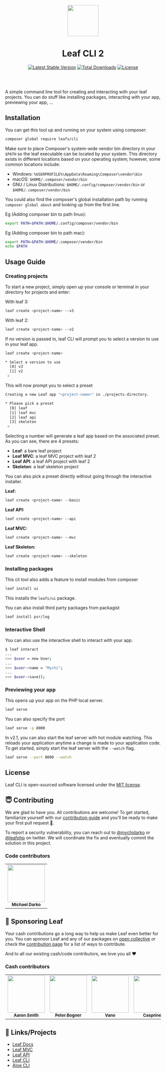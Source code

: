 <!-- markdownlint-disable no-inline-html -->
<p align="center">
  <br><br>
  <img src="https://leafphp.dev/logo-circle.png" height="100"/>
  <br>
</p>

<h1 align="center">Leaf CLI 2</h1>

<p align="center">
	<a href="https://packagist.org/packages/leafs/cli"
		><img
			src="https://poser.pugx.org/leafs/cli/v/stable"
			alt="Latest Stable Version"
	/></a>
	<a href="https://packagist.org/packages/leafs/cli"
		><img
			src="https://poser.pugx.org/leafs/cli/downloads"
			alt="Total Downloads"
	/></a>
	<a href="https://packagist.org/packages/leafs/cli"
		><img
			src="https://poser.pugx.org/leafs/cli/license"
			alt="License"
	/></a>
</p>
<br />
<br />

A simple command line tool for creating and interacting with your leaf projects. You can do stuff like installing packages, interacting with your app, previewing your app, ...

## Installation

You can get this tool up and running on your system using composer:

```bash
composer global require leafs/cli
```

Make sure to place Composer's system-wide vendor bin directory in your `$PATH` so the leaf executable can be located by your system. This directory exists in different locations based on your operating system; however, some common locations include:

- Windows: `%USERPROFILE%\AppData\Roaming\Composer\vendor\bin`
- macOS: `$HOME/.composer/vendor/bin`
- GNU / Linux Distributions: `$HOME/.config/composer/vendor/bin` or `$HOME/.composer/vendor/bin`

You could also find the composer's global installation path by running `composer global about` and looking up from the first line.

Eg (Adding composer bin to path linux):

```sh
export PATH=$PATH:$HOME/.config/composer/vendor/bin
```

Eg (Adding composer bin to path mac):

```sh
export PATH=$PATH:$HOME/.composer/vendor/bin
echo $PATH
```

## Usage Guide

### Creating projects

To start a new project, simply open up your console or terminal in your directory
for projects and enter:

With leaf 3:

```sh
leaf create <project-name> --v3
```

With leaf 2:

```sh
leaf create <project-name> --v2
```

If no version is passed in, leaf CLI will prompt you to select a version to use in your leaf app.

```bash
leaf create <project-name>
```

```sh
* Select a version to use 
  [0] v3
  [1] v2
 >
```

This will now prompt you to select a preset

```sh
Creating a new Leaf app "<project-name>" in ./projects-directory.

* Please pick a preset 
  [0] leaf
  [1] leaf mvc
  [2] leaf api
  [3] skeleton
 > 
```

Selecting a number will generate a leaf app based on the associated preset. As you can see, there are 4 presets:

- **Leaf**: a bare leaf project
- **Leaf MVC**: a leaf MVC project with leaf 2
- **Leaf API**: a leaf API project with leaf 2
- **Skeleton**: a leaf skeleton project

You can also pick a preset directly without going through the interactive installer.

**Leaf:**

```bash
leaf create <project-name> --basic
```

**Leaf API:**

```bash
leaf create <project-name> --api
```

**Leaf MVC:**

```bash
leaf create <project-name> --mvc
```

**Leaf Skeleton:**

```bash
leaf create <project-name> --skeleton
```

### Installing packages

This cli tool also adds a feature to install modules from composer

```sh
leaf install ui
```

This installs the `leafs/ui` package.

You can also install third party packages from packagist

```sh
leaf install psr/log
```

### Interactive Shell

You can also use the interactive shell to interact with your app.

```bash
$ leaf interact
...
>>> $user = new User;
...
>>> $user->name = "Mychi";
...
>>> $user->save();
```

### Previewing your app

This opens up your app on the PHP local server.

```sh
leaf serve
```

You can also specify the port

```bash
leaf serve -p 8000
```

In v2.1, you can also start the leaf server with hot module watching. This reloads your application anytime a change is made to your application code. To get started, simply start the leaf server with the `--watch` flag.

```sh
leaf serve --port 8000 --watch
```

## License

Leaf CLI is open-sourced software licensed under the [MIT license](LICENSE.md).

## 😇 Contributing

We are glad to have you. All contributions are welcome! To get started, familiarize yourself with our [contribution guide](https://leafphp.dev/community/contributing.html) and you'll be ready to make your first pull request 🚀.

To report a security vulnerability, you can reach out to [@mychidarko](https://twitter.com/mychidarko) or [@leafphp](https://twitter.com/leafphp) on twitter. We will coordinate the fix and eventually commit the solution in this project.

### Code contributors

<table>
	<tr>
		<td align="center">
			<a href="https://github.com/mychidarko">
				<img src="https://avatars.githubusercontent.com/u/26604242?v=4" width="120px" alt=""/>
				<br />
				<sub>
					<b>Michael Darko</b>
				</sub>
			</a>
		</td>
	</tr>
</table>

## 🤩 Sponsoring Leaf

Your cash contributions go a long way to help us make Leaf even better for you. You can sponsor Leaf and any of our packages on [open collective](https://opencollective.com/leaf) or check the [contribution page](https://leafphp.dev/support/) for a list of ways to contribute.

And to all our existing cash/code contributors, we love you all ❤️

### Cash contributors

<table>
	<tr>
		<td align="center">
			<a href="https://opencollective.com/aaron-smith3">
				<img src="https://images.opencollective.com/aaron-smith3/08ee620/avatar/256.png" width="120px" alt=""/>
				<br />
				<sub><b>Aaron Smith</b></sub>
			</a>
		</td>
		<td align="center">
			<a href="https://opencollective.com/peter-bogner">
				<img src="https://images.opencollective.com/peter-bogner/avatar/256.png" width="120px" alt=""/>
				<br />
				<sub><b>Peter Bogner</b></sub>
			</a>
		</td>
		<td align="center">
			<a href="#">
				<img src="https://images.opencollective.com/guest-32634fda/avatar.png" width="120px" alt=""/>
				<br />
				<sub><b>Vano</b></sub>
			</a>
		</td>
		<td align="center">
          <a href="#">
            <img
              src="https://images.opencollective.com/guest-c72a498e/avatar.png"
              width="120px"
              alt=""
            />
            <br />
            <sub><b>Casprine</b></sub>
          </a>
        </td>
	</tr>
</table>

## 🤯 Links/Projects

- [Leaf Docs](https://leafphp.dev)
- [Leaf MVC](https://mvc.leafphp.dev)
- [Leaf API](https://api.leafphp.dev)
- [Leaf CLI](https://cli.leafphp.dev)
- [Aloe CLI](https://leafphp.dev/aloe-cli/)
